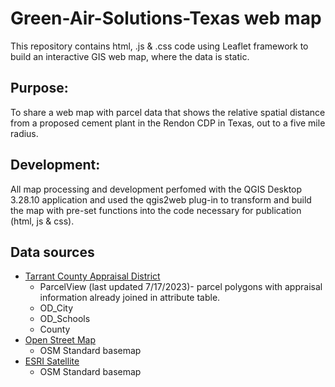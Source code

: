 # Green-Air-Solutions-Texas web map

This repository contains html, .js & .css code using Leaflet framework to build an interactive GIS web map, where the data is static. 

## Purpose:
To share a web map with parcel data that shows the relative spatial distance from a proposed cement plant in the Rendon CDP in Texas, out to a five mile radius. 

## Development:
All map processing and development perfomed with the QGIS Desktop 3.28.10 application and used the qgis2web plug-in to transform and build the map with pre-set functions into the code necessary for publication (html, js & css).

## Data sources
  * [Tarrant County Appraisal District](https://www.tad.org/data-reports)
      * ParcelView (last updated 7/17/2023)- parcel polygons with appraisal information already joined in attribute table.
      * OD_City
      * OD_Schools
      * County
  * [Open Street Map](https://www.openstreetmap.org)
      * OSM Standard basemap
  * [ESRI Satellite](https://server.arcgisonline.com/ArcGIS/rest/services/World_Imagery/MapServer/)
      * OSM Standard basemap



